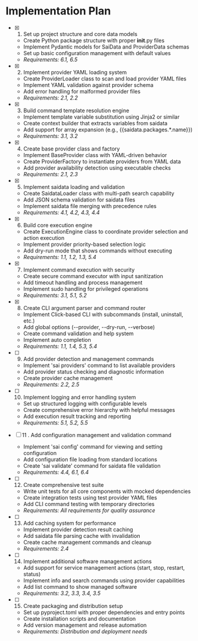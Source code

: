 # Implementation Plan

- [x] 1. Set up project structure and core data models
  - Create Python package structure with proper __init__.py files
  - Implement Pydantic models for SaiData and ProviderData schemas
  - Set up basic configuration management with default values
  - _Requirements: 6.1, 6.5_

- [x] 2. Implement provider YAML loading system
  - Create ProviderLoader class to scan and load provider YAML files
  - Implement YAML validation against provider schema
  - Add error handling for malformed provider files
  - _Requirements: 2.1, 2.2_

- [x] 3. Build command template resolution engine
  - Implement template variable substitution using Jinja2 or similar
  - Create context builder that extracts variables from saidata
  - Add support for array expansion (e.g., {{saidata.packages.*.name}})
  - _Requirements: 3.1, 3.2_

- [x] 4. Create base provider class and factory
  - Implement BaseProvider class with YAML-driven behavior
  - Create ProviderFactory to instantiate providers from YAML data
  - Add provider availability detection using executable checks
  - _Requirements: 2.1, 2.3_

- [x] 5. Implement saidata loading and validation
  - Create SaidataLoader class with multi-path search capability
  - Add JSON schema validation for saidata files
  - Implement saidata file merging with precedence rules
  - _Requirements: 4.1, 4.2, 4.3, 4.4_
  
- [x] 6. Build core execution engine
  - Create ExecutionEngine class to coordinate provider selection and action execution
  - Implement provider priority-based selection logic
  - Add dry-run mode that shows commands without executing
  - _Requirements: 1.1, 1.2, 1.3, 5.4_

- [x] 7. Implement command execution with security
  - Create secure command executor with input sanitization
  - Add timeout handling and process management
  - Implement sudo handling for privileged operations
  - _Requirements: 3.1, 5.1, 5.2_

- [x] 8. Create CLI argument parser and command router
  - Implement Click-based CLI with subcommands (install, uninstall, etc.)
  - Add global options (--provider, --dry-run, --verbose)
  - Create command validation and help system
  - Implement auto completion
  - _Requirements: 1.1, 1.4, 5.3, 5.4_

- [ ] 9. Add provider detection and management commands
  - Implement 'sai providers' command to list available providers
  - Add provider status checking and diagnostic information
  - Create provider cache management
  - _Requirements: 2.2, 2.5_

- [ ] 10. Implement logging and error handling system
  - Set up structured logging with configurable levels
  - Create comprehensive error hierarchy with helpful messages
  - Add execution result tracking and reporting
  - _Requirements: 5.1, 5.2, 5.5_
- [ ] 11
. Add configuration management and validation command
  - Implement 'sai config' command for viewing and setting configuration
  - Add configuration file loading from standard locations
  - Create 'sai validate' command for saidata file validation
  - _Requirements: 4.4, 6.1, 6.4_

- [ ] 12. Create comprehensive test suite
  - Write unit tests for all core components with mocked dependencies
  - Create integration tests using test provider YAML files
  - Add CLI command testing with temporary directories
  - _Requirements: All requirements for quality assurance_

- [ ] 13. Add caching system for performance
  - Implement provider detection result caching
  - Add saidata file parsing cache with invalidation
  - Create cache management commands and cleanup
  - _Requirements: 2.4_

- [ ] 14. Implement additional software management actions
  - Add support for service management actions (start, stop, restart, status)
  - Implement info and search commands using provider capabilities
  - Add list command to show managed software
  - _Requirements: 3.2, 3.3, 3.4, 3.5_

- [ ] 15. Create packaging and distribution setup
  - Set up pyproject.toml with proper dependencies and entry points
  - Create installation scripts and documentation
  - Add version management and release automation
  - _Requirements: Distribution and deployment needs_